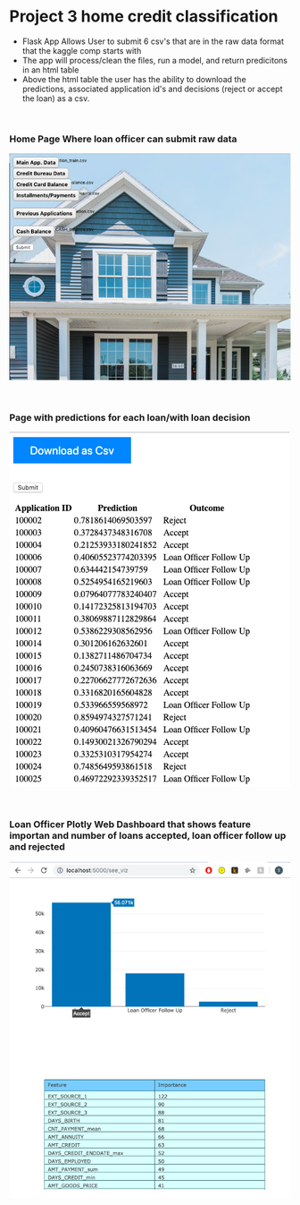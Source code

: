 # Project 3 home credit classification

* Flask App Allows User to submit 6 csv's that are in the raw data format that the kaggle comp starts with
* The app will process/clean the files, run a model, and return predicitons in an html table
* Above the html table the user has the ability to download the predictions, associated application id's and decisions (reject or accept the loan) as a csv.    

&nbsp;
### Home Page Where loan officer can submit raw data
![App Home Page](https://github.com/sethweiland/Home-Credit-Loan-Default-Classification/blob/master/Screen%20Shot%202019-09-26%20at%2012.28.29%20PM.png)

&nbsp;
### Page with predictions for each loan/with loan decision
![Predictions/Decisions Page](https://github.com/sethweiland/Home-Credit-Loan-Default-Classification/blob/master/Screen%20Shot%202019-09-26%20at%2012.28.41%20PM.png)


&nbsp;
### Loan Officer Plotly Web Dashboard that shows feature importan and number of loans accepted, loan officer follow up and rejected
![Loan Officer Dashboard with Feature Importance and Number of Accepted, Loan officer follow up, and reject](https://github.com/sethweiland/Home-Credit-Loan-Default-Classification/blob/master/Screen%20Shot%202019-09-26%20at%2012.28.59%20PM.png)


